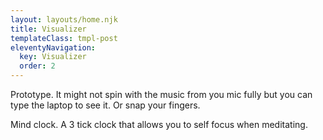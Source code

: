 ```yaml
---
layout: layouts/home.njk
title: Visualizer
templateClass: tmpl-post
eleventyNavigation:
  key: Visualizer
  order: 2
---
```


Prototype. It might not spin with the music from you mic fully but you can type the laptop to see it. Or snap your fingers.

<canvas id="visualizer">
</canvas>

Mind clock. A 3 tick clock that allows you to self focus when meditating.

<div id="clock">
</div>

